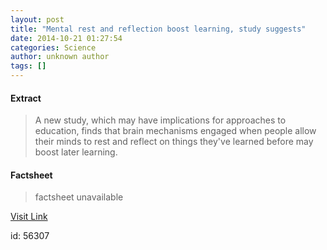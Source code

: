 ```yaml
---
layout: post
title: "Mental rest and reflection boost learning, study suggests"
date: 2014-10-21 01:27:54
categories: Science
author: unknown author
tags: []
---
```



#### Extract
>A new study, which may have implications for approaches to education, finds that brain mechanisms engaged when people allow their minds to rest and reflect on things they've learned before may boost later learning.

#### Factsheet
>factsheet unavailable

[Visit Link](http://feeds.sciencedaily.com/~r/sciencedaily/~3/qNz6N-rHtGQ/141020212754.htm)

id:   56307
